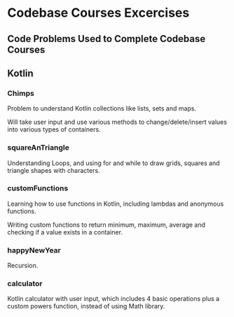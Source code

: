 # Codebase Courses Excercises

## Code Problems Used to Complete Codebase Courses

## Kotlin

### Chimps

Problem to understand Kotlin collections like lists, sets and maps.

Will take user input and use various methods to change/delete/insert values into various types of containers.

### squareAnTriangle

Understanding Loops, and using for and while to draw grids, squares and triangle shapes with characters.

### customFunctions

Learning how to use functions in Kotlin, including lambdas and anonymous functions.

Writing custom functions to return minimum, maximum, average and checking if a value exists in a container.

### happyNewYear

Recursion.

### calculator

Kotlin calculator with user input, which includes 4 basic operations plus a custom powers function, instead of using Math library.



